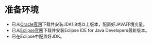 # 准备环境<a name="dayu_06_0046"></a>

-   已从[Oracle官网](http://www.oracle.com/technetwork/java/archive-139210.html)下载并安装JDK1.8或以上版本，配置好JAVA环境变量。
-   已从[Eclipse官网](http://www.eclipse.org/downloads/eclipse-packages/)下载并安装Eclipse IDE for Java Developers最新版本。
-   已在Eclipse中配置好JDK。

